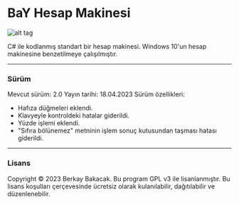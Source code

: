 ﻿# BaY Hesap Makinesi

![alt tag](goseller/1.png)

C# ile kodlanmış standart bir hesap makinesi. Windows 10'un hesap makinesine benzetilmeye çalışılmıştır.

---

### Sürüm
Mevcut sürüm: 2.0
Yayın tarihi: 18.04.2023
Sürüm özellikleri:
- Hafıza düğmeleri eklendi.
- Klavyeyle kontroldeki hatalar giderildi.
- Yüzde işlemi eklendi.
- "Sıfıra bölünemez" metninin işlem sonuç kutusundan taşması hatası giderildi.

---

### Lisans
Copyright © 2023 Berkay Bakacak. Bu program GPL v3 ile lisanlanmıştır. Bu lisans koşulları çerçevesinde ücretsiz olarak kulanılabilir, dağıtılabilir ve düzenlenebilir.